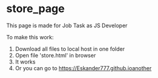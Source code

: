 # store_page
This page is made for Job Task as JS Developer

To make this work:

1. Download all files to local host in one folder
2. Open file 'store.html' in browser
3. It works
4. Or you can go to https://Eskander777.github.ioanother 